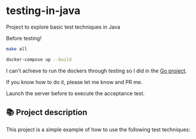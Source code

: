 # testing-in-java
Project to explore basic test techniques in Java

Before testing!

```bash
make all
```

```bash
docker-compose up --build
```
I can't achieve to run the dockers through testing so I did in the [Go project](https://github.com/dasalgadoc/testing-in-go).

If you know how to do it, please let me know and PR me.

Launch the server before to execute the acceptance test.


## 📚 Project description

This project is a simple example of how to use the following test techniques:

